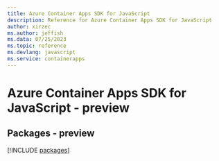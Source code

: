```yaml
---
title: Azure Container Apps SDK for JavaScript
description: Reference for Azure Container Apps SDK for JavaScript
author: xirzec
ms.author: jeffish
ms.data: 07/25/2023
ms.topic: reference
ms.devlang: javascript
ms.service: containerapps
---
```

# Azure Container Apps SDK for JavaScript - preview
## Packages - preview
[!INCLUDE [packages](container-apps-index.md)]